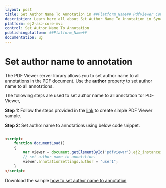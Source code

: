 ```yaml
---
layout: post
title: Set Author Name To Annotation in ##Platform_Name## Pdfviewer Component
description: Learn here all about Set Author Name To Annotation in Syncfusion ##Platform_Name## Pdfviewer component of Syncfusion Essential JS 2 and more.
platform: ej2-asp-core-mvc
control: Set Author Name To Annotation
publishingplatform: ##Platform_Name##
documentation: ug
---
```


# Set author name to annotation

The PDF Viewer server library allows you to set author name to all annotations in the PDF document. Use the **author** property to set author name to all annotations.

The following steps are used to set author name to all annotation for PDF Viewer,

**Step 1:** Follow the steps provided in the [link](https://ej2.syncfusion.com/aspnetmvc/documentation/pdfviewer/getting-started/) to create simple PDF Viewer sample.

**Step 2:** Set author name to annotations using below code snippet.

```html

<script>
    function documentLoad()
    {
        var viewer = document.getElementById('pdfviewer').ej2_instances[0];
        // set author name to annotation.
        viewer.annotationSettings.author = "user1";
    }
</script>

```

Download the sample [how to set author name to annotation](https://www.syncfusion.com/downloads/support/directtrac/general/ze/MVC_SAMPLE_(2)_(1)1717421659)